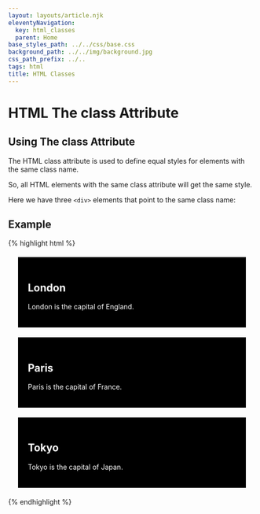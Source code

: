 ```yaml
---
layout: layouts/article.njk
eleventyNavigation:
  key: html_classes
  parent: Home
base_styles_path: ../../css/base.css
background_path: ../../img/background.jpg
css_path_prefix: ../..
tags: html
title: HTML Classes
---
```

# HTML The class Attribute
## Using The class Attribute
The HTML class attribute is used to define equal styles for elements with the same class name.

So, all HTML elements with the same class attribute will get the same style.

Here we have three `<div>` elements that point to the same class name:

## Example
{% highlight html %}
<!DOCTYPE html>
<html>
<head>
<style>
.cities {
  background-color: black;
  color: white;
  margin: 20px;
  padding: 20px;
}
</style>
</head>
<body>

<div class="cities">
  <h2>London</h2>
  <p>London is the capital of England.</p>
</div>

<div class="cities">
  <h2>Paris</h2>
  <p>Paris is the capital of France.</p>
</div>

<div class="cities">
  <h2>Tokyo</h2>
  <p>Tokyo is the capital of Japan.</p>
</div>

</body>
</html>
{% endhighlight %}